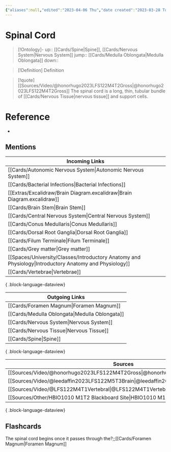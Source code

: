 ```yaml
---
{"aliases":null,"edited":"2023-04-06 Thu","date created":"2023-03-28 Tue","tags":["Uni/LFS122","flashcards/LFS122"],"dg-publish":true,"permalink":"/cards/spinal-cord/","dgPassFrontmatter":true}
---
```


# Spinal Cord

> [!Ontology]-
> up:: [[Cards/Spine\|Spine]], [[Cards/Nervous System\|Nervous System]]
> jump:: [[Cards/Medulla Oblongata\|Medulla Oblongata]]
> down:: 

> [!Definition] Definition

> [!quote] [[Sources/Video/@honorhugo2023LFS122M4T2Gross\|@honorhugo2023LFS122M4T2Gross]]
> The spinal cord is a long, thin, tubular bundle of [[Cards/Nervous Tissue\|nervous tissue]] and support cells.

# Reference

- 

## Mentions

| Incoming Links                                                                                            |
| --------------------------------------------------------------------------------------------------------- |
| [[Cards/Autonomic Nervous System\|Autonomic Nervous System]]                                           |
| [[Cards/Bacterial Infections\|Bacterial Infections]]                                                   |
| [[Extras/Excalidraw/Brain Diagram.excalidraw\|Brain Diagram.excalidraw]]                               |
| [[Cards/Brain Stem\|Brain Stem]]                                                                       |
| [[Cards/Central Nervous System\|Central Nervous System]]                                               |
| [[Cards/Conus Medullaris\|Conus Medullaris]]                                                           |
| [[Cards/Dorsal Root Ganglia\|Dorsal Root Ganglia]]                                                     |
| [[Cards/Filum Terminale\|Filum Terminale]]                                                             |
| [[Cards/Grey matter\|Grey matter]]                                                                     |
| [[Spaces/University/Classes/Introductory Anatomy and Physiology\|Introductory Anatomy and Physiology]] |
| [[Cards/Vertebrae\|Vertebrae]]                                                                         |

{ .block-language-dataview}

| Outgoing Links                                    |
| ------------------------------------------------- |
| [[Cards/Foramen Magnum\|Foramen Magnum]]       |
| [[Cards/Medulla Oblongata\|Medulla Oblongata]] |
| [[Cards/Nervous System\|Nervous System]]       |
| [[Cards/Nervous Tissue\|Nervous Tissue]]       |
| [[Cards/Spine\|Spine]]                         |

{ .block-language-dataview}

| Sources                                                                           |
| --------------------------------------------------------------------------------- |
| [[Sources/Video/@honorhugo2023LFS122M4T2Gross\|@honorhugo2023LFS122M4T2Gross]] |
| [[Sources/Video/@leedaffin2023LFS122M5T3Brain\|@leedaffin2023LFS122M5T3Brain]] |
| [[Sources/Video/@LFS122M4T1Vertebral\|@LFS122M4T1Vertebral]]                   |
| [[Sources/Other/HBIO1010 M1T2 Blackboard Site\|HBIO1010 M1T2 Blackboard Site]] |

{ .block-language-dataview}

## Flashcards

The spinal cord begins once it passes through the?;;[[Cards/Foramen Magnum\|Foramen Magnum]]
<!--SR:!2023-11-17,43,270-->